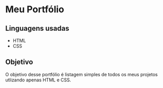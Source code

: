 # Meu Portfólio

## Linguagens usadas
- HTML
- CSS

## Objetivo
O objetivo desse portfólio é listagem simples de todos os meus projetos utlizando apenas HTML e CSS.
